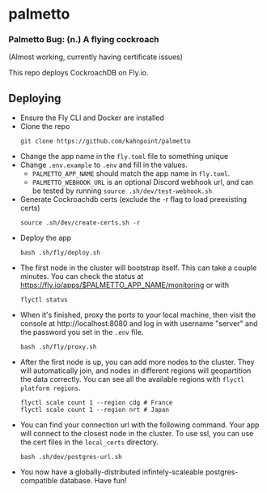 # palmetto

### Palmetto Bug: (n.) A flying cockroach

(Almost working, currently having certificate issues)

This repo deploys CockroachDB on Fly.io.

## Deploying

- Ensure the Fly CLI and Docker are installed
- Clone the repo
  ```
  git clone https://github.com/kahnpoint/palmetto
  ```
- Change the app name in the `fly.toml` file to something unique
- Change `.env.example` to `.env` and fill in the values.
  - `PALMETTO_APP_NAME` should match the app name in `fly.toml`.
  - `PALMETTO_WEBHOOK_URL` is an optional Discord webhook url, and can be tested by running `source .sh/dev/test-webhook.sh`
- Generate Cockroachdb certs (exclude the -r flag to load preexisting certs)
  ```
  source .sh/dev/create-certs.sh -r
  ```
- Deploy the app
  ```
  bash .sh/fly/deploy.sh
  ```
- The first node in the cluster will bootstrap itself. This can take a couple minutes. You can check the status at https://fly.io/apps/$PALMETTO_APP_NAME/monitoring or with
  ```
  flyctl status
  ```
- When it's finished, proxy the ports to your local machine, then visit the console at http://localhost:8080 and log in with username "server" and the password you set in the `.env` file.
  ```
  bash .sh/fly/proxy.sh
  ```
- After the first node is up, you can add more nodes to the cluster. They will automatically join, and nodes in different regions will geopartition the data correctly. You can see all the available regions with `flyctl platform regions`.
  ```
  flyctl scale count 1 --region cdg # France
  flyctl scale count 1 --region nrt # Japan
  ```
- You can find your connection url with the following command. Your app will connect to the closest node in the cluster. To use ssl, you can use the cert files in the `local_certs` directory.
  ```
  bash .sh/dev/postgres-url.sh
  ```
- You now have a globally-distributed infintely-scaleable postgres-compatible database. Have fun!